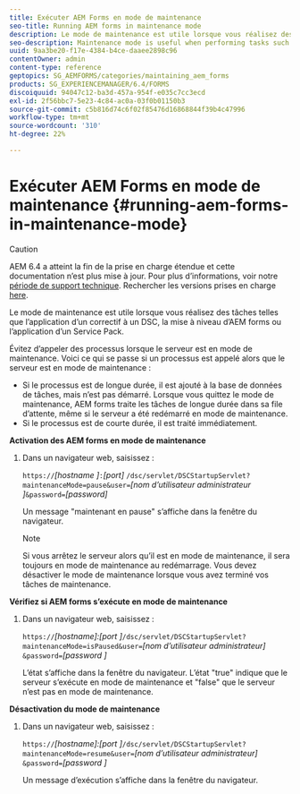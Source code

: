 ```yaml
---
title: Exécuter AEM Forms en mode de maintenance
seo-title: Running AEM forms in maintenance mode
description: Le mode de maintenance est utile lorsque vous réalisez des tâches telles que l’application d’un correctif à un DSC, la mise à niveau d’AEM forms ou l’application d’un pack de services. En savoir plus sur l’exécution d’AEM forms en mode de maintenance.
seo-description: Maintenance mode is useful when performing tasks such as patching a DSC, upgrading AEM forms, or applying a service pack. Learn more about running AEM forms in maintenance mode.
uuid: 9aa3be20-f17e-4384-b4ce-daaee2898c96
contentOwner: admin
content-type: reference
geptopics: SG_AEMFORMS/categories/maintaining_aem_forms
products: SG_EXPERIENCEMANAGER/6.4/FORMS
discoiquuid: 94047c12-ba3d-457a-954f-e035c7cc3ecd
exl-id: 2f56bbc7-5e23-4c84-ac0a-03f0b01150b3
source-git-commit: c5b816d74c6f02f85476d16868844f39b4c47996
workflow-type: tm+mt
source-wordcount: '310'
ht-degree: 22%

---
```


# Exécuter AEM Forms en mode de maintenance {#running-aem-forms-in-maintenance-mode}

>[!CAUTION]
>
>AEM 6.4 a atteint la fin de la prise en charge étendue et cette documentation n’est plus mise à jour. Pour plus d’informations, voir notre [période de support technique](https://helpx.adobe.com/fr/support/programs/eol-matrix.html). Rechercher les versions prises en charge [here](https://experienceleague.adobe.com/docs/?lang=fr).

Le mode de maintenance est utile lorsque vous réalisez des tâches telles que l’application d’un correctif à un DSC, la mise à niveau d’AEM forms ou l’application d’un Service Pack.

Évitez d’appeler des processus lorsque le serveur est en mode de maintenance. Voici ce qui se passe si un processus est appelé alors que le serveur est en mode de maintenance :

* Si le processus est de longue durée, il est ajouté à la base de données de tâches, mais n’est pas démarré. Lorsque vous quittez le mode de maintenance, AEM forms traite les tâches de longue durée dans sa file d’attente, même si le serveur a été redémarré en mode de maintenance.
* Si le processus est de courte durée, il est traité immédiatement.

**Activation des AEM forms en mode de maintenance**

1. Dans un navigateur web, saisissez :

   `https://`*[hostname ]*`:`*[port]* `/dsc/servlet/DSCStartupServlet?maintenanceMode=pause&user=`*[nom d’utilisateur administrateur ]*`&password=`*[password]*

   Un message &quot;maintenant en pause&quot; s’affiche dans la fenêtre du navigateur.

   >[!NOTE]
   >
   >Si vous arrêtez le serveur alors qu’il est en mode de maintenance, il sera toujours en mode de maintenance au redémarrage. Vous devez désactiver le mode de maintenance lorsque vous avez terminé vos tâches de maintenance.

**Vérifiez si AEM forms s’exécute en mode de maintenance**

1. Dans un navigateur web, saisissez :

   `https://`*[hostname]:[port ]*`/dsc/servlet/DSCStartupServlet?maintenanceMode=isPaused&user=`*[nom d’utilisateur administrateur]* `&password=`*[password ]*

   L’état s’affiche dans la fenêtre du navigateur. L’état &quot;true&quot; indique que le serveur s’exécute en mode de maintenance et &quot;false&quot; que le serveur n’est pas en mode de maintenance.

**Désactivation du mode de maintenance**

1. Dans un navigateur web, saisissez :

   `https://`*[hostname]:[port ]*`/dsc/servlet/DSCStartupServlet?maintenanceMode=resume&user=`*[nom d’utilisateur administrateur]* `&password=`*[password ]*

   Un message d’exécution s’affiche dans la fenêtre du navigateur.
